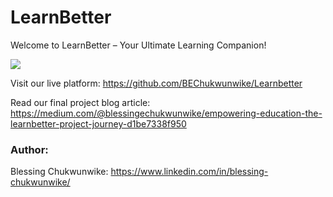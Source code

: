 
# LearnBetter

Welcome to LearnBetter – Your Ultimate Learning Companion!

<img src="../images/learnbetter-logo.png">

Visit our live platform: https://github.com/BEChukwunwike/Learnbetter

Read our final project blog article: https://medium.com/@blessingechukwunwike/empowering-education-the-learnbetter-project-journey-d1be7338f950

### Author:

Blessing Chukwunwike: https://www.linkedin.com/in/blessing-chukwunwike/